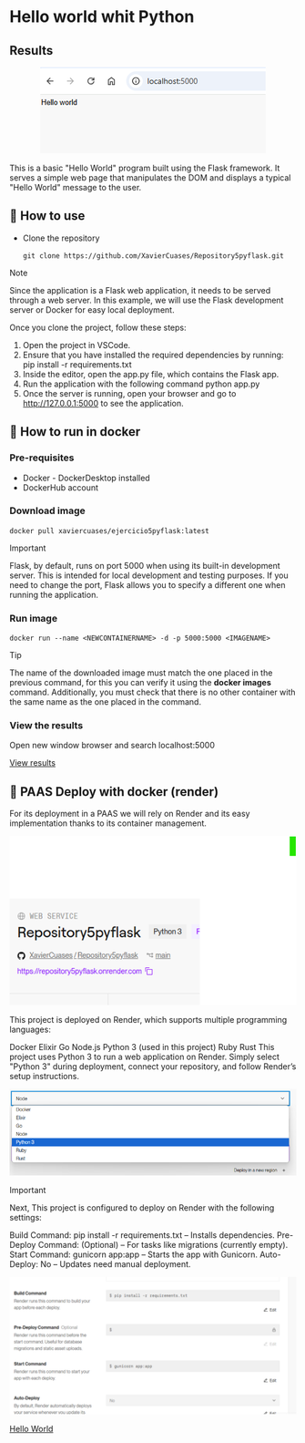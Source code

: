 # Hello world whit Python
## Results
<p align="center">
   <img src="./Resultados/resultado1.png" alt="Hello from Python">
</p>

This is a basic "Hello World" program built using the Flask framework. It serves a simple web page that manipulates the DOM and displays a typical "Hello World" message to the user.

## :open_book: How to use
* Clone the repository

    ```
    git clone https://github.com/XavierCuases/Repository5pyflask.git
    ```
> [!NOTE]
Since the application is a Flask web application, it needs to be served through a web server. In this example, we will use the Flask development server or Docker for easy local deployment.

Once you clone the project, follow these steps:

1. Open the project in VSCode.
2. Ensure that you have installed the required dependencies by running:
   pip install -r requirements.txt
3.   Inside the editor, open the app.py file, which contains the Flask app.
4. Run the application with the following command
   python app.py
5. Once the server is running, open your browser and go to http://127.0.0.1:5000 to see the application.


## :rocket: How to run in docker
### Pre-requisites
* Docker - DockerDesktop installed
* DockerHub account
### Download image
```
docker pull xaviercuases/ejercicio5pyflask:latest
```
> [!IMPORTANT]
> Flask, by default, runs on port 5000 when using its built-in development server. This is intended for local development and testing purposes. If you need to change the port, Flask allows you to specify a different one when running the application.
### Run image
```
docker run --name <NEWCONTAINERNAME> -d -p 5000:5000 <IMAGENAME>
```
> [!TIP]
> The name of the downloaded image must match the one placed in the previous command, for this you can verify it using the **docker images** command. Additionally, you must check that there is no other container with the same name as the one placed in the command.
### View the results
Open new window browser and search localhost:5000

[View results](#results)

## :light_rail: PAAS Deploy with docker (render)
For its deployment in a PAAS we will rely on Render and its easy implementation thanks to its container management. 

![Railway Service](./Resultados/render1.png "Service")

This project is deployed on Render, which supports multiple programming languages:

Docker
Elixir
Go
Node.js
Python 3 (used in this project)
Ruby
Rust
This project uses Python 3 to run a web application on Render. Simply select "Python 3" during deployment, connect your repository, and follow Render’s setup instructions.

![Build Container](./Resultados/render2.png "Build Configuration")

> [!IMPORTANT]
> Next, This project is configured to deploy on Render with the following settings:

Build Command: pip install -r requirements.txt – Installs dependencies.
Pre-Deploy Command: (Optional) – For tasks like migrations (currently empty).
Start Command: gunicorn app:app – Starts the app with Gunicorn.
Auto-Deploy: No – Updates need manual deployment.



![Generate Domain](./Resultados/render3.png "Domain")

[Hello World](https://repository5pyflask.onrender.com "click for visit")
